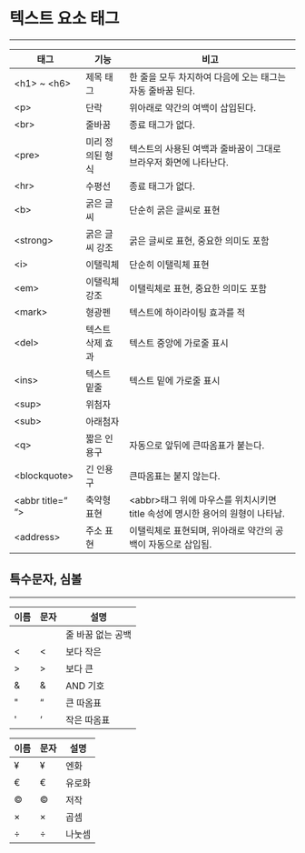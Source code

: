 # 텍스트 요소 태그

---

| 태그                    | 기능             | 비고                                                                                |
| ----------------------- | ---------------- | ----------------------------------------------------------------------------------- |
| &lt;h1&gt; ~ &lt;h6&gt; | 제목 태그        | 한 줄을 모두 차지하여 다음에 오는 태그는 자동 줄바꿈 된다.                          |
| &lt;p&gt;               | 단락             | 위아래로 약간의 여백이 삽입된다.                                                    |
| &lt;br&gt;              | 줄바꿈           | 종료 태그가 없다.                                                                   |
| &lt;pre&gt;             | 미리 정의된 형식 | 텍스트의 사용된 여백과 줄바꿈이 그대로 브라우저 화면에 나타난다.                    |
| &lt;hr&gt;              | 수평선           | 종료 태그가 없다.                                                                   |
| &lt;b&gt;               | 굵은 글씨        | 단순히 굵은 글씨로 표현                                                             |
| &lt;strong&gt;          | 굵은 글씨 강조   | 굵은 글씨로 표현, 중요한 의미도 포함                                                |
| &lt;i&gt;               | 이탤릭체         | 단순히 이탤릭체 표현                                                                |
| &lt;em&gt;              | 이탤릭체 강조    | 이탤릭체로 표현, 중요한 의미도 포함                                                 |
| &lt;mark&gt;            | 형광펜           | 텍스트에 하이라이팅 효과를 적                                                       |
| &lt;del&gt;             | 텍스트 삭제 효과 | 텍스트 중앙에 가로줄 표시                                                           |
| &lt;ins&gt;             | 텍스트 밑줄      | 텍스트 밑에 가로줄 표시                                                             |
| &lt;sup&gt;             | 위첨자           |                                                                                     |
| &lt;sub&gt;             | 아래첨자         |                                                                                     |
| &lt;q&gt;               | 짧은 인용구      | 자동으로 앞뒤에 큰따옴표가 붙는다.                                                  |
| &lt;blockquote&gt;      | 긴 인용구        | 큰따옴표는 붙지 않는다.                                                             |
| &lt;abbr title=” “&gt;  | 축약형 표현      | &lt;abbr&gt;태그 위에 마우스를 위치시키면 title 속성에 명시한 용어의 원형이 나타남. |
| &lt;address&gt;         | 주소 표현        | 이탤릭체로 표현되며, 위아래로 약간의 공백이 자동으로 삽입됨.                        |

## 특수문자, 심볼

---

| 이름   | 문자 | 설명              |
| ------ | ---- | ----------------- |
| &nbsp; |      | 줄 바꿈 없는 공백 |
| &lt;   | <    | 보다 작은         |
| &gt;   | >    | 보다 큰           |
| &amp;  | &    | AND 기호          |
| &quot; | “    | 큰 따옴표         |
| &apos; | ‘    | 작은 따옴표       |

| 이름     | 문자 | 설명   |
| -------- | ---- | ------ |
| &yen;    | ¥    | 엔화   |
| &euro;   | €    | 유로화 |
| &copy;   | ©    | 저작   |
| &times;  | ×    | 곱셈   |
| &divide; | ÷    | 나눗셈 |
